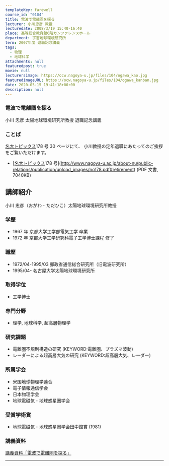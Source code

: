 ```yaml
---
templateKey: farewell
course_id: "0104"
title: 電波で電離圏を探る
lecturer: 小川忠彦 教授
lecturedate: 2008/3/19 15:40-16:40
place: 高等総合教育館6階カンファレンスホール
department: 宇宙地球環境研究所
term: 2007年度 退職記念講義
tags:
  - 物理
  - 地球科学
attachments: null
featuredpost: true
movie: null
lecturersimage: https://ocw.nagoya-u.jp/files/104/ogawa_kao.jpg
featuredimageURL: https://ocw.nagoya-u.jp/files/104/ogawa_kanban.jpg
date: 2020-05-15 19:41:18+00:00
description: null
---
```


### 電波で電離圏を探る

小川 忠彦 太陽地球環境研究所教授 退職記念講義

### ことば

[名大トピックス](http://www.nagoya-u.ac.jp/about-nu/public-relations/publication/topics-archive.html)178 号 30 ページにて、
小川教授の定年退職にあたってのご挨拶をご覧いただけます。

- [[名大トピックス](http://www.nagoya-u.ac.jp/about-nu/public-relations/publication/topics-archive.html)178 号](http://www.nagoya-u.ac.jp/about-nu/public-relations/publication/upload_images/no178.pdf#retirement) (PDF 文書, 7040KB)

## 講師紹介

小川 忠彦（おがわ・ただひこ）太陽地球環境研究所教授

### 学歴

- 1967 年 京都大学工学部電気工学 卒業
- 1972 年 京都大学工学研究科電子工学博士課程 修了

### 職歴

- 1972/04-1995/03 郵政省通信総合研究所（旧電波研究所）
- 1995/04- 名古屋大学太陽地球環境研究所

### 取得学位

- 工学博士

### 専門分野

- 理学, 地球科学, 超高層物理学

### 研究課題

- 電離圏不規則構造の研究 (KEYWORD:電離圏、プラズマ波動)
- レーダーによる超高層大気の研究 (KEYWORD:超高層大気、レーダー)

### 所属学会

- 米国地球物理学連合
- 電子情報通信学会
- 日本物理学会
- 地球電磁気・地球惑星圏学会

### 受賞学術賞

- 地球電磁気・地球惑星圏学会田中館賞 (1981)

### 講義資料

[講義資料「電波で電離圏を探る」](https://ocw.nagoya-u.jp/files/104/ogawa_lect.pdf)

---
